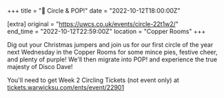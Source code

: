 +++
title = "🎉 Circle & POP!"
date = "2022-10-12T18:00:00Z"

[extra]
original = "https://uwcs.co.uk/events/circle-22t1w2/"    
end_time = "2022-10-12T22:59:00Z"
location = "Copper Rooms"
+++

Dig out your Christmas jumpers and join us for our first circle of the year next Wednesday in the Copper Rooms for some mince pies, festive cheer, and plenty of purple! We'll then migrate into POP! and experience the true majesty of Disco Dave!

You'll need to get Week 2 Circling Tickets (not event only) at [tickets.warwicksu.com/ents/event/22901](https://tickets.warwicksu.com/ents/event/22901/)
